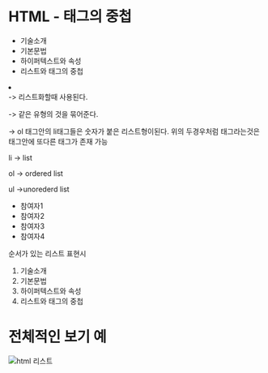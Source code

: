 HTML - 태그의 중첩
===

<ul>
  <li>기술소개</li>
  <li>기본문법</li>
  <li>하이퍼텍스트와 속성</li>
  <li>리스트와 태그의 중첩</li>
</ul>


<li></li> -> 리스트화할때 사용된다.
<ul></ul> -> 같은 유형의 것을 묶어준다.
<ol></ol> -> ol 태그안의 li태그들은 숫자가 붙은 리스트형이된다.
위의 두경우처럼 태그라는것은 태그안에 또다른 태그가 존재 가능

li -> list

ol -> ordered list

ul ->unorederd list

<ul>
  <li>참여자1</li>
  <li>참여자2</li>
  <li>참여자3</li>
  <li>참여자4</li>
</ul>



순서가 있는 리스트 표현시

<ol>
  <li>기술소개</li>
  <li>기본문법</li>
  <li>하이퍼텍스트와 속성</li>
  <li>리스트와 태그의 중첩</li>
</ol>

전체적인 보기 예
====

![html 리스트](https://github.com/kmh0128/html-/assets/100178951/81d535db-dfec-4f58-949d-ac9c6240dbdf)





 <!-- 참고자료  생활코딩 인강 주소 https://www.youtube.com/watch?v=gqg-toXZ_rE&list=PLuHgQVnccGMDUzDDCKW-pCZQY-MMCX5yB&index=8   -->
